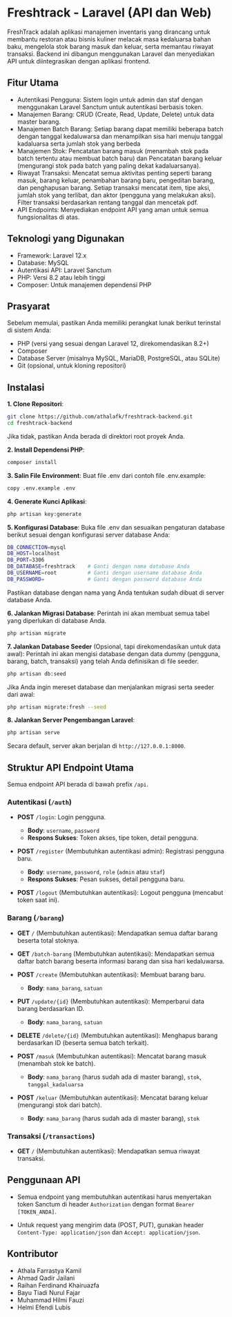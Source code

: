 # Freshtrack - Laravel (API dan Web)
FreshTrack adalah aplikasi manajemen inventaris yang dirancang untuk membantu restoran atau bisnis kuliner melacak masa kedaluarsa bahan baku, mengelola stok barang masuk dan keluar, serta memantau riwayat transaksi. Backend ini dibangun menggunakan Laravel dan menyediakan API untuk diintegrasikan dengan aplikasi frontend.

## Fitur Utama
- Autentikasi Pengguna: Sistem login untuk admin dan staf dengan menggunakan Laravel Sanctum untuk autentikasi berbasis token.
- Manajemen Barang: CRUD (Create, Read, Update, Delete) untuk data master barang.
- Manajemen Batch Barang: Setiap barang dapat memiliki beberapa batch dengan tanggal kedaluwarsa dan menampilkan sisa hari menuju tanggal kadaluarsa serta jumlah stok yang berbeda
- Manajemen Stok: Pencatatan barang masuk (menambah stok pada batch tertentu atau membuat batch baru) dan Pencatatan barang keluar (mengurangi stok pada batch yang paling dekat kadaluarsanya).
- Riwayat Transaksi: Mencatat semua aktivitas penting seperti barang masuk, barang keluar, penambahan barang baru, pengeditan barang, dan penghapusan barang. Setiap transaksi mencatat item, tipe aksi, jumlah stok yang terlibat, dan aktor (pengguna yang melakukan aksi). Filter transaksi berdasarkan rentang tanggal dan mencetak pdf.
- API Endpoints: Menyediakan endpoint API yang aman untuk semua fungsionalitas di atas.

## Teknologi yang Digunakan
- Framework: Laravel 12.x
- Database: MySQL
- Autentikasi API: Laravel Sanctum
- PHP: Versi 8.2 atau lebih tinggi
- Composer: Untuk manajemen dependensi PHP

## Prasyarat
Sebelum memulai, pastikan Anda memiliki perangkat lunak berikut terinstal di sistem Anda:

- PHP (versi yang sesuai dengan Laravel 12, direkomendasikan 8.2+)
- Composer
- Database Server (misalnya MySQL, MariaDB, PostgreSQL, atau SQLite)
- Git (opsional, untuk kloning repositori)

## Instalasi
**1. Clone Repositori**:
```bash
git clone https://github.com/athalafk/freshtrack-backend.git
cd freshtrack-backend
```
Jika tidak, pastikan Anda berada di direktori root proyek Anda.

**2. Install Dependensi PHP**:
```bash
composer install
```

**3. Salin File Environment**:
Buat file .env dari contoh file .env.example:
```bash
copy .env.example .env
```

**4. Generate Kunci Aplikasi**:
```bash
php artisan key:generate
```

**5. Konfigurasi Database**:
Buka file .env dan sesuaikan pengaturan database berikut sesuai dengan konfigurasi server database Anda:
```bash
DB_CONNECTION=mysql
DB_HOST=localhost
DB_PORT=3306
DB_DATABASE=freshtrack    # Ganti dengan nama database Anda
DB_USERNAME=root          # Ganti dengan username database Anda
DB_PASSWORD=              # Ganti dengan password database Anda
```
Pastikan database dengan nama yang Anda tentukan sudah dibuat di server database Anda.

**6. Jalankan Migrasi Database**:
Perintah ini akan membuat semua tabel yang diperlukan di database Anda.
```bash
php artisan migrate
```

**7. Jalankan Database Seeder** (Opsional, tapi direkomendasikan untuk data awal):
Perintah ini akan mengisi database dengan data dummy (pengguna, barang, batch, transaksi) yang telah Anda definisikan di file seeder.
```bash
php artisan db:seed
```
Jika Anda ingin mereset database dan menjalankan migrasi serta seeder dari awal:
```bash
php artisan migrate:fresh --seed
```

**8. Jalankan Server Pengembangan Laravel**:
```bash
php artisan serve
```
Secara default, server akan berjalan di ```http://127.0.0.1:8000```.

## Struktur API Endpoint Utama
Semua endpoint API berada di bawah prefix ```/api```.

### Autentikasi (`/auth`)

- **POST** `/login`: Login pengguna.
  - **Body**: `username`, `password`
  - **Respons Sukses**: Token akses, tipe token, detail pengguna.

- **POST** `/register` (Membutuhkan autentikasi admin): Registrasi pengguna baru.
  - **Body**: `username`, `password`, `role` (`admin` atau `staf`)
  - **Respons Sukses**: Pesan sukses, detail pengguna baru.

- **POST** `/logout` (Membutuhkan autentikasi): Logout pengguna (mencabut token saat ini).

### Barang (`/barang`)

- **GET** `/` (Membutuhkan autentikasi): Mendapatkan semua daftar barang beserta total stoknya.

- **GET** `/batch-barang` (Membutuhkan autentikasi): Mendapatkan semua daftar batch barang beserta informasi barang dan sisa hari kedaluwarsa.

- **POST** `/create` (Membutuhkan autentikasi): Membuat barang baru.
  - **Body**: `nama_barang`, `satuan`

- **PUT** `/update/{id}` (Membutuhkan autentikasi): Memperbarui data barang berdasarkan ID.
  - **Body**: `nama_barang`, `satuan`

- **DELETE** `/delete/{id}` (Membutuhkan autentikasi): Menghapus barang berdasarkan ID (beserta semua batch terkait).

- **POST** `/masuk` (Membutuhkan autentikasi): Mencatat barang masuk (menambah stok ke batch).
  - **Body**: `nama_barang` (harus sudah ada di master barang), `stok`, `tanggal_kadaluarsa`

- **POST** `/keluar` (Membutuhkan autentikasi): Mencatat barang keluar (mengurangi stok dari batch).
  - **Body**: `nama_barang` (harus sudah ada di master barang), `stok`

### Transaksi (`/transactions`)

- **GET** `/` (Membutuhkan autentikasi): Mendapatkan semua riwayat transaksi.

## Penggunaan API

- Semua endpoint yang membutuhkan autentikasi harus menyertakan token Sanctum di header `Authorization` dengan format `Bearer [TOKEN_ANDA]`.

- Untuk request yang mengirim data (POST, PUT), gunakan header `Content-Type: application/json` dan `Accept: application/json`.

## Kontributor
- Athala Farrastya Kamil
- Ahmad Qadir Jailani
- Raihan Ferdinand Khairuazfa
- Bayu Tiadi Nurul Fajar
- Muhammad Hilmi Fauzi
- Helmi Efendi Lubis
